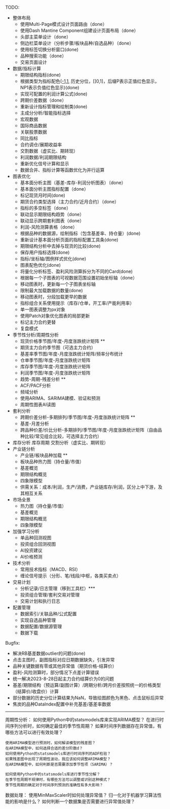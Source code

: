 TODO:

- 整体布局
    - 使用Multi-Page模式设计页面路由（done）
    - 使用Dash Mantine Component组建设计页面布局（done）
    - 头部主菜单设计（done）
    - 侧边栏菜单设计（分析步骤/板块品种/自选品种）（done）
    - 使用标签切换分析窗口(done)
    - 品种搜索功能（done）
    - 交易页面设计
- 数据/指标计算
    - 期限结构指标(done)
    - 根据类型为指标配色([-1,1](NP1), 历史分位，[]0,1]，后缀P表示正值红色显示，NP1表示负值红色显示)(done)
    - 实现可配置的利润计算公式(done)
    - 跨期价差数据（done）
    - 重新设计指标管理和绘制类(done)
    - 主成分分析/智能指标选择
    - 宏观数据
    - 国际商品数据
    - 关联股票数据
    - 同比指标
    - 合约调仓/展期收益率
    - 交割数据（虚实比、期转现）
    - 利润数据/利润期限结构
    - 重新优化信号计算和显示
    - 数据合并、指标计算等函数优化为并行运算
- 图表优化
    - 基本面分析主图（基差-库存-利润分析图表）（done）
    - 基本面分析主图指标配置（done）
    - 标记现货月时间(done)
    - 期货合约类型选择（主力合约/近月合约）（done）
    - 指标的多空标签（done）
    - 联动显示期限结构趋势（done）
    - 联动显示跨期套利图表（done）
    - 利润-风险测算表格（done）
    - 根据品种的数据源，绘制指标（包含基差率、持仓量）(done)
    - 重新设计基本面分析页面的指标配置工具条(done)
    - 期限结构分析中去掉与现货的比较(done)
    - 保存用户指标选择(done)
    - 指标/坐标轴/图例样式优化(done)
    - 图表配色优化(done)    
    - 将量化分析标签、盈利风险测算拆分为不同的Card(done)
    - 根据每一个子图表的可视数据范围设置初始坐标轴（done）
    - 移动图表时，更新每一个子图表坐标轴
    - 限制最大加载数据的数量(done)
    - 移动图表时，分段加载更早的数据
    - 指标组合关系使用提示（库存/仓单，开工率/产能利用率）
    - 单一图表调整为px对象
    - 使用Patch对象优化图表的局部更新
    - 标记主力合约更替
    - 复盘模式
- 季节性分析/周期性分析
    - 现货价格季节图/年度-月度涨跌统计矩阵 **
    - 期货主力合约季节图（可选主力合约）
    - 基差率季节图/年度-月度涨跌统计矩阵/频率分布统计
    - 仓单季节图/年度-月度涨跌统计矩阵
    - 库存季节图/年度-月度涨跌统计矩阵
    - 利润季节图/年度-月度涨跌统计矩阵
    - 趋势-周期-残差分析 **
    - ACF/PACF分析
    - 频域分析
    - 使用ARIMA、SARIMA建模、验证和预测
    - 周期性图表AI读图
- 套利分析
    - 跨期价差分析-多期排列/季节图/年度-月度涨跌统计矩阵 **
    - 基差-月差分析
    - 跨品种价差/价比分析-多期排列/季节图/年度-月度涨跌统计矩阵（自由品种比较/常见组合比较，可选择主力合约）
- 库存分析
    库存周期
    交割分析（虚实比、期转现）
- 产业链分析
    - 产业链/板块品种加载 **
    - 板块品种热力图（持仓量/市值）
    - 基差概览
    - 期限结构概览
    - 四象限模型
    - 供需关系：成本/利润，生产/消费，产业链库存/利润，区分上中下游，及其相互关系
- 市场全景
    - 热力图（持仓量/市值）
    - 基差概览
    - 期限结构概览    
    - 四象限模型    
- 加强学习分析
    - 单品种回测视图
    - 投资组合回测视图
    - AI投资建议
    - AI价格预测
- 技术分析
    - 常用技术指标（MACD、RSI）
    - 缠论信号提示（分形、笔/线段/中枢，各类买卖点）
- 交易计划
    - 分析记录/日志管理（移到工具栏）***
    - 投资组合管理/套利交易对管理
    - 交易计划和执行日志
- 配置管理
    - 数据索引/关联品种/公式配置
    - 实现自选品种管理
    - 数据配置/数据源管理
    - 数据下载

Bugfix:
- 解决RB基差数据outlier的问题(done)
- 点击主图时，副图指标对应日期数据缺失，引发异常
- 品种关键数据有零或其他异常值（期货价格-结算价）
- 盈利-风险测算时，部分情况下点差计算错误
- 统一解决2023-8-28日起主力合约结算价为0的问题
- 基差/期限结构（预运算/副图计算）/跨期分析/跨月价差按照统一的价格类型（结算价/收盘价）计算
- 部分数据的历史分位计算结果为NaN，导致绘图颜色为黑色、点击鼠标后异常
- 焦炭的品种DataIndex配置中补充基差/基差率数据

-------------------
周期性分析：
    如何使用Python中的statsmodels库来实现ARIMA模型？
    在进行时间序列分析时，如何确定最佳的季节性周期？
    如果时间序列数据存在异常值，有哪些方法可以进行有效处理？

    使用ARIMA模型进行预测时，如何解读模型的残差图？
    在ARIMA模型中，如何选择合适的差分阶数d？
    如何使用Python的statsmodels库进行时间序列的ADF检验？
    如果残差图中出现了周期性波动，我应该如何调整ARIMA模型？
    在ARIMA模型中，如何判断是否需要添加季节性项（SARIMA）？

    如何使用Python中的statsmodels库进行季节性分解？
    在季节性周期不规律时，有哪些方法可以调整或识别这种模式？
    季节性周期的确定对于时间序列预测的准确性有多大影响？

数据处理：
    使用MinMaxScaler时如何处理异常值？
    归一化对于机器学习算法性能的影响是什么？
    如何判断一个数据集是否需要进行异常值处理？